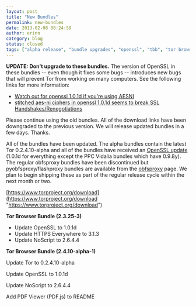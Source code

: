 ```yaml
---
layout: post
title: "New Bundles"
permalink: new-bundles
date: 2013-02-08 08:24:59
author: erinn
category: blog
status: closed
tags: ["alpha release", "bundle upgrades", "openssl", "tbb", "tor browser bundle"]
---
```


**UPDATE: Don't upgrade to these bundles.** The version of OpenSSL in these bundles -- even though it fixes some bugs -- introduces new bugs that will prevent Tor from working on many computers. See the following links for more information:

-   [Watch out for openssl 1.0.1d if you're using AESNI](https://lists.torproject.org/pipermail/tor-talk/2013-February/027252.html)
-   [stitched aes-ni ciphers in openssl 1.0.1d seems to break SSL Handshakes/Renegotiations](https://trac.torproject.org/projects/tor/ticket/8179)

Please continue using the old bundles. All of the download links have been downgraded to the previous version. We will release updated bundles in a few days. Thanks.

  
 All of the bundles have been updated. The alpha bundles contain the latest Tor 0.2.4.10-alpha and all of the bundles have received an [OpenSSL update](http://www.openssl.org/news/secadv_20130205.txt) (1.0.1d for everything except the PPC Vidalia bundles which have 0.9.8y). The regular obfsproxy bundles have been discontinued but pyobfsproxy/flashproxy bundles are available from the [obfsproxy](https://www.torproject.org/projects/obfsproxy) page. We plan to begin shipping these as part of the regular release cycle within the next month or two.

[https://www.torproject.org/download](https://www.torproject.org/download "https://www.torproject.org/download")

**Tor Browser Bundle (2.3.25-3)**

-   Update OpenSSL to 1.0.1d
-   Update HTTPS Everywhere to 3.1.3
-   Update NoScript to 2.6.4.4

**Tor Browser Bundle (2.4.10-alpha-1)**

Update Tor to 0.2.4.10-alpha

Update OpenSSL to 1.0.1d

Update NoScript to 2.6.4.4

Add PDF Viewer (PDF.js) to README
